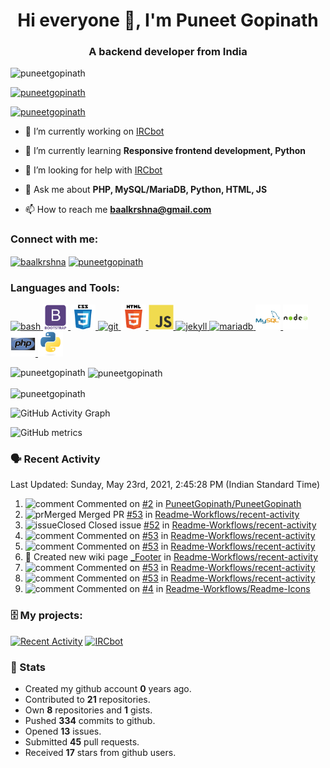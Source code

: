 <h1 align="center">Hi everyone 👋, I'm Puneet Gopinath</h1>
<h3 align="center">A backend developer from India</h3>

<p align="left"> <img src="https://komarev.com/ghpvc/?username=puneetgopinath&label=Profile%20views&color=0e75b6&style=flat" alt="puneetgopinath" /> </p>

<p align="left"> <a href="https://github.com/ryo-ma/github-profile-trophy"><img src="https://github-profile-trophy.vercel.app/?username=puneetgopinath" alt="puneetgopinath" /></a> </p>

<p align="left"> <a href="https://twitter.com/puneetgopinath" target="blank"><img src="https://img.shields.io/twitter/follow/puneetgopinath?logo=twitter&style=for-the-badge" alt="puneetgopinath" /></a> </p>

- 🔭 I’m currently working on [IRCbot](https://github.com/PuneetGopinath/IRCbot)

- 🌱 I’m currently learning **Responsive frontend development, Python**

- 🤝 I’m looking for help with [IRCbot](https://github.com/PuneetGopinath/IRCbot)

- 💬 Ask me about **PHP, MySQL/MariaDB, Python, HTML, JS**

- 📫 How to reach me **baalkrshna@gmail.com**

<h3 align="left">Connect with me:</h3>
<p align="left">
<a href="https://dev.to/baalkrshna" target="blank"><img align="center" src="https://cdn.jsdelivr.net/npm/simple-icons@3.0.1/icons/dev-dot-to.svg" alt="baalkrshna" height="30" width="40" /></a>
<a href="https://twitter.com/puneetgopinath" target="blank"><img align="center" src="https://raw.githubusercontent.com/rahuldkjain/github-profile-readme-generator/master/src/images/icons/Social/twitter.svg" alt="puneetgopinath" height="30" width="40" /></a>
</p>

<h3 align="left">Languages and Tools:</h3>
<p align="left"> <a href="https://www.gnu.org/software/bash/" target="_blank"> <img src="https://www.vectorlogo.zone/logos/gnu_bash/gnu_bash-icon.svg" alt="bash" width="40" height="40"/> </a> <a href="https://getbootstrap.com" target="_blank"> <img src="https://raw.githubusercontent.com/devicons/devicon/master/icons/bootstrap/bootstrap-plain-wordmark.svg" alt="bootstrap" width="40" height="40"/> </a> <a href="https://www.w3schools.com/css/" target="_blank"> <img src="https://raw.githubusercontent.com/devicons/devicon/master/icons/css3/css3-original-wordmark.svg" alt="css3" width="40" height="40"/> </a> <a href="https://git-scm.com/" target="_blank"> <img src="https://www.vectorlogo.zone/logos/git-scm/git-scm-icon.svg" alt="git" width="40" height="40"/> </a> <a href="https://www.w3.org/html/" target="_blank"> <img src="https://raw.githubusercontent.com/devicons/devicon/master/icons/html5/html5-original-wordmark.svg" alt="html5" width="40" height="40"/> </a> <a href="https://developer.mozilla.org/en-US/docs/Web/JavaScript" target="_blank"> <img src="https://raw.githubusercontent.com/devicons/devicon/master/icons/javascript/javascript-original.svg" alt="javascript" width="40" height="40"/> </a> <a href="https://jekyllrb.com/" target="_blank"> <img src="https://www.vectorlogo.zone/logos/jekyllrb/jekyllrb-icon.svg" alt="jekyll" width="40" height="40"/> </a> <a href="https://mariadb.org/" target="_blank"> <img src="https://www.vectorlogo.zone/logos/mariadb/mariadb-icon.svg" alt="mariadb" width="40" height="40"/> </a> <a href="https://www.mysql.com/" target="_blank"> <img src="https://raw.githubusercontent.com/devicons/devicon/master/icons/mysql/mysql-original-wordmark.svg" alt="mysql" width="40" height="40"/> </a> <a href="https://nodejs.org" target="_blank"> <img src="https://raw.githubusercontent.com/devicons/devicon/master/icons/nodejs/nodejs-original-wordmark.svg" alt="nodejs" width="40" height="40"/> </a> <a href="https://www.php.net" target="_blank"> <img src="https://raw.githubusercontent.com/devicons/devicon/master/icons/php/php-original.svg" alt="php" width="40" height="40"/> </a> <a href="https://www.python.org" target="_blank"> <img src="https://raw.githubusercontent.com/devicons/devicon/master/icons/python/python-original.svg" alt="python" width="40" height="40"/> </a> </p>
<p><img align="left" src="https://github-readme-stats.vercel.app/api/top-langs?username=puneetgopinath&show_icons=true&locale=en&layout=compact&theme=dark" alt="puneetgopinath" /></p>

<p>&nbsp;<img align="center" src="https://github-readme-stats.vercel.app/api?username=puneetgopinath&show_icons=true&locale=en&theme=dark" alt="puneetgopinath" /></p>

<p><img align="center" src="https://github-readme-streak-stats.herokuapp.com/?user=puneetgopinath&theme=dark" alt="puneetgopinath" /></p>

![GitHub Activity Graph](https://activity-graph.herokuapp.com/graph?username=PuneetGopinath)

![GitHub metrics](https://metrics.lecoq.io/PuneetGopinath)

### 🗣 Recent Activity
<!--RECENT_ACTIVITY:last_update-->
Last Updated: Sunday, May 23rd, 2021, 2:45:28 PM (Indian Standard Time)
<!--RECENT_ACTIVITY:last_update_end-->
<!--RECENT_ACTIVITY:start-->
1. ![comment] Commented on [#2](https://github.com/PuneetGopinath/PuneetGopinath/pull/2#issuecomment-846530432) in [PuneetGopinath/PuneetGopinath](https://github.com/PuneetGopinath/PuneetGopinath)
2. ![prMerged] Merged PR [#53](https://github.com/Readme-Workflows/recent-activity/pull/53) in [Readme-Workflows/recent-activity](https://github.com/Readme-Workflows/recent-activity)
3. ![issueClosed] Closed issue [#52](https://github.com/Readme-Workflows/recent-activity/issues/52) in [Readme-Workflows/recent-activity](https://github.com/Readme-Workflows/recent-activity)
4. ![comment] Commented on [#53](https://github.com/Readme-Workflows/recent-activity/pull/53#issuecomment-846526448) in [Readme-Workflows/recent-activity](https://github.com/Readme-Workflows/recent-activity)
5. ![comment] Commented on [#53](https://github.com/Readme-Workflows/recent-activity/pull/53#issuecomment-846526228) in [Readme-Workflows/recent-activity](https://github.com/Readme-Workflows/recent-activity)
6. 📖 Created new wiki page [_Footer](https://github.com/Readme-Workflows/recent-activity/wiki/_Footer) in [Readme-Workflows/recent-activity](https://github.com/Readme-Workflows/recent-activity)
7. ![comment] Commented on [#53](https://github.com/Readme-Workflows/recent-activity/pull/53#issuecomment-846525935) in [Readme-Workflows/recent-activity](https://github.com/Readme-Workflows/recent-activity)
8. ![comment] Commented on [#53](https://github.com/Readme-Workflows/recent-activity/pull/53#issuecomment-846525077) in [Readme-Workflows/recent-activity](https://github.com/Readme-Workflows/recent-activity)
9. ![comment] Commented on [#4](https://github.com/Readme-Workflows/Readme-Icons/pull/4#issuecomment-846519197) in [Readme-Workflows/Readme-Icons](https://github.com/Readme-Workflows/Readme-Icons)
<!--RECENT_ACTIVITY:end-->

### 🗄 My projects:

[![Recent Activity](https://github-readme-stats.vercel.app/api/pin/?username=Readme-Workflows&repo=recent-activity)](https://github.com/Readme-Workflows/recent-activity)
[![IRCbot](https://github-readme-stats.vercel.app/api/pin/?username=PuneetGopinath&repo=IRCbot)](https://github.com/PuneetGopinath/IRCbot)

### 🚀 Stats

- Created my github account **0** years ago.
- Contributed to **21** repositories.
- Own **8** repositories and **1** gists.
- Pushed **334** commits to github.
- Opened **13** issues.
- Submitted **45** pull requests.
- Received **17** stars from github users.

[issueopened]: https://cdn.jsdelivr.net/gh/Readme-Workflows/Readme-Icons@main/icons/octicons/IssueOpened.svg
[issueclosed]: https://cdn.jsdelivr.net/gh/Readme-Workflows/Readme-Icons@main/icons/octicons/IssueClosed.svg
[propened]: https://cdn.jsdelivr.net/gh/Readme-Workflows/Readme-Icons@main/icons/octicons/PullRequestOpened.svg
[prclosed]: https://cdn.jsdelivr.net/gh/Readme-Workflows/Readme-Icons@main/icons/octicons/PullRequestClosed.svg
[prmerged]: https://cdn.jsdelivr.net/gh/Readme-Workflows/Readme-Icons@main/icons/octicons/PullRequestMerged.svg
[comment]: https://cdn.jsdelivr.net/gh/Readme-Workflows/Readme-Icons@main/icons/octicons/Comment.svg

<!--
**PuneetGopinath/PuneetGopinath** is a ✨ _special_ ✨ repository because its `README.md` (this file) appears on your GitHub profile.

Here are some ideas to get you started:

- 🔭 I’m currently working on ...
- 🌱 I’m currently learning ...
- 👯 I’m looking to collaborate on ...
- 🤔 I’m looking for help with ...
- 💬 Ask me about ...
- 📫 How to reach me: ...
- 😄 Pronouns: ...
- ⚡ Fun fact: ...
-->
